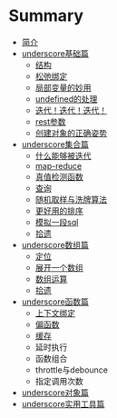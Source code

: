 # Summary

* [简介](README.md)
* [underscore基础篇](base/README.md)
   * [结构](base/结构.md)
   * [松弛绑定](base/松弛绑定.md)
   * [局部变量的妙用](base/局部变量的妙用.md)
   * [undefined的处理](base/undefined的处理.md)
   * [迭代！迭代！迭代！](base/迭代！迭代！迭代！.md)
   * [rest参数](base/rest参数.md)
   * [创建对象的正确姿势](base/创建对象的正确姿势.md)
* [underscore集合篇](collection/README.md)
   * [什么能够被迭代](collection/什么能够被迭代.md)
   * [map-reduce](collection/map-reduce.md)
   * [真值检测函数](collection/真值检测函数.md)
   * [查询](collection/查询.md)
   * [随机取样与洗牌算法](collection/随机取样与洗牌算法.md)
   * [更好用的排序](collection/更好用的排序.md)
   * [模拟一段sql](collection/模拟一段sql.md)
   * [拾遗](collection/拾遗.md)
* [underscore数组篇](array/README.md)
   * [定位](array/定位.md)
   * [展开一个数组](array/展开一个数组.md)
   * [数组运算](array/数组运算.md)
   * [拾遗](array/拾遗.md)
* [underscore函数篇](function/README.md)
   * [上下文绑定](function/上下文绑定.md)
   * [偏函数](function/偏函数.md)
   * [缓存](function/缓存.md)
   * 延时执行
   * 函数组合
   * throttle与debounce
   * 指定调用次数
* [underscore对象篇](object/README.md)
* [underscore实用工具篇](utility/README.md)

